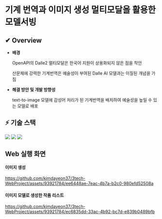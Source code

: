 # 기계 번역과 이미지 생성 멀티모달을 활용한 모델서빙 

## ✔ Overview

- <b> 배경 </b>

  OpenAPI의 Dalle2 멀티모달은 한국어 지원이 상용화되지 않은 점을 착안
  
  산문체에 강력한 기계번역은 예술성이 부여된 Dalle AI 모델과는 이질된 개념을 가짐

- <b> 해결 방안 및 개발 방향성 </b>

  text-to-image 모델에 감성어 처리가 된 기계번역을 배치하여 예술성을 높일 수 있는 모델로 배포
  

## ⚡ 기술 스택

<img src="https://img.shields.io/badge/openai-412991?style=flat-square&logo=openai&logoColor=white"/> <img src="https://img.shields.io/badge/vue-4FC08D?style=flat-square&logo=vue&logoColor=white"/> <img src="https://img.shields.io/badge/fastapi-009688?style=flat-square&logo=fastapi&logoColor=white"/>



## Web 실행 화면

#### 이미지 생성

https://github.com/kimdayeon37/3tech-WebProject/assets/93921784/ee6448ae-7eac-4b7a-b2c0-980efd52508a

#### 이미지 모델로 생성한 작품 리스트

https://github.com/kimdayeon37/3tech-WebProject/assets/93921784/ec6835dd-33ac-4b92-bc7d-e839b0489bfb
